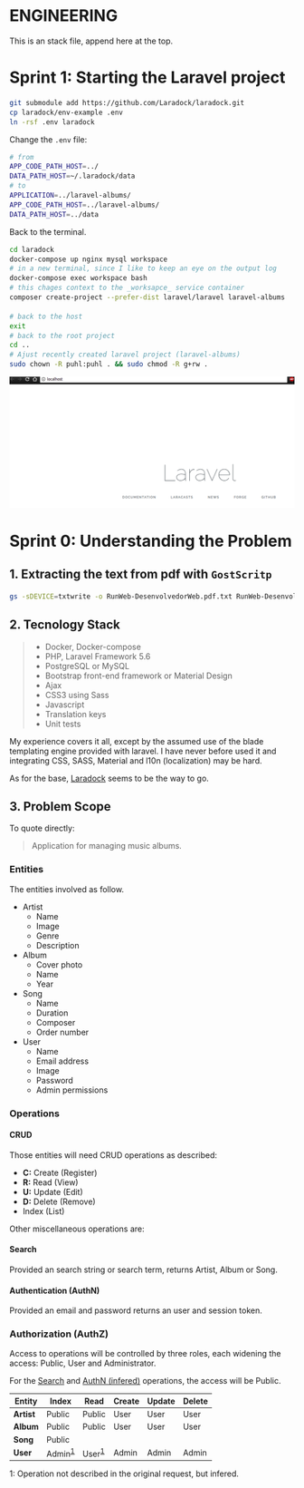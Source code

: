 ENGINEERING
===========
This is an stack file, append here at the top.

# Sprint 1: Starting the Laravel project

```sh
git submodule add https://github.com/Laradock/laradock.git
cp laradock/env-example .env
ln -rsf .env laradock
```

Change the `.env` file:
```sh
# from
APP_CODE_PATH_HOST=../
DATA_PATH_HOST=~/.laradock/data
# to
APPLICATION=../laravel-albums/
APP_CODE_PATH_HOST=../laravel-albums/
DATA_PATH_HOST=../data
```

Back to the terminal.
```sh
cd laradock
docker-compose up nginx mysql workspace
# in a new terminal, since I like to keep an eye on the output log
docker-compose exec workspace bash
# this chages context to the _worksapce_ service container
composer create-project --prefer-dist laravel/laravel laravel-albums

# back to the host
exit
# back to the root project
cd ..
# Ajust recently created laravel project (laravel-albums)
sudo chown -R puhl:puhl . && sudo chmod -R g+rw .
```

![check the browser](engineering/localhost_2018-08-10_17-35-25.png)

# Sprint 0: Understanding the Problem

## 1. Extracting the text from pdf with `GostScritp`

```sh
gs -sDEVICE=txtwrite -o RunWeb-DesenvolvedorWeb.pdf.txt RunWeb-DesenvolvedorWeb.pdf
```

## 2. Tecnology Stack

> - Docker, Docker-compose
> - PHP, Laravel Framework 5.6
> - PostgreSQL or MySQL
> - Bootstrap front-end framework or Material Design
> - Ajax
> - CSS3 using Sass
> - Javascript
> - Translation keys
> - Unit tests

My experience covers it all, except by the assumed use of the blade templating engine
provided with laravel. I have never before used it and integrating CSS, SASS, Material and l10n (localization) may be hard.

As for the base, [Laradock](http://laradock.io/) seems to be the way to go.

## 3. Problem Scope

To quote directly:
> Application for managing music albums.

### Entities

The entities involved as follow.
- Artist
  - Name
  - Image
  - Genre
  - Description
- Album
  - Cover photo
  - Name
  - Year
- Song
  - Name
  - Duration
  - Composer
  - Order number
- User
  - Name
  - Email address
  - Image
  - Password
  - Admin permissions

### Operations

#### CRUD
Those entities will need CRUD operations as described:
- **C:** Create (Register)
- **R:** Read (View)
- **U:** Update (Edit)
- **D:** Delete (Remove)
- Index (List)

Other miscellaneous operations are:
#### Search
Provided an search string or search term, returns Artist, Album or Song.

#### Authentication (AuthN)
Provided an email and password returns an user and session token.

### Authorization (AuthZ)

Access to operations will be controlled by three roles, each widening the access: Public, User and Administrator.

For the [Search](#Search) and [AuthN (infered)](#authn) operations, the access will be Public.

| Entity        | Index     | Read      | Create    | Update    | Delete    |
|---------------|-----------|-----------|-----------|-----------|-----------|
| **Artist**    | Public    | Public    | User      | User      | User      |
| **Album**     | Public    | Public    | User      | User      | User      |
| **Song**      | Public    |           |           |           |           |
| **User**      | Admin<sup>[1](#n1) | User<sup>[1](#n1) | Admin | Admin | Admin |
<a name="n1">1</a>: Operation not described in the original request, but infered.

